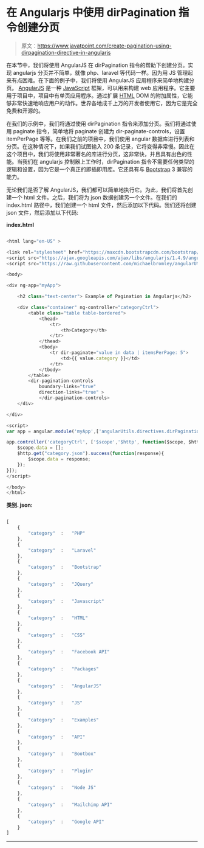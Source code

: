 # 在 Angularjs 中使用 dirPagination 指令创建分页

> 原文：<https://www.javatpoint.com/create-pagination-using-dirpagination-directive-in-angularjs>

在本节中，我们将使用 AngularJS 在 dirPagination 指令的帮助下创建分页。实现 angularjs 分页并不简单，就像 php、laravel 等代码一样。因为用 JS 管理起来有点困难。在下面的例子中，我们将使用 AngularJS 应用程序来简单地构建分页。 [AngularJS](https://www.javatpoint.com/angularjs-tutorial) 是一种 [JavaScript](https://www.javatpoint.com/javascript-tutorial) 框架，可以用来构建 web 应用程序。它主要用于项目中，项目中有单页应用程序。通过扩展 [HTML](https://www.javatpoint.com/html-tutorial) DOM 的附加属性，它能够非常快速地响应用户的动作。世界各地成千上万的开发者使用它，因为它是完全免费和开源的。

在我们的示例中，我们将通过使用 dirPagination 指令来添加分页。我们将通过使用 paginate 指令，简单地将 paginate 创建为 dir-paginate-controls，设置 itemPerPage 等等。在我们之前的项目中，我们使用 angular 数据库进行列表和分页。在这种情况下，如果我们试图输入 200 条记录，它将变得非常慢。因此在这个项目中，我们将使用非常著名的库进行分页，这非常快，并且具有出色的性能。当我们在 angularjs 控制器上工作时，dirPagination 指令不需要任何类型的逻辑和设置，因为它是一个真正的即插即用库。它还具有与 [Bootstrap](https://www.javatpoint.com/bootstrap-tutorial) 3 兼容的能力。

无论我们是否了解 AngularJS，我们都可以简单地执行它。为此，我们将首先创建一个 html 文件。之后，我们将为 json 数据创建另一个文件。在我们的 index.html 路径中，我们创建一个 html 文件，然后添加以下代码。我们还将创建 json 文件，然后添加以下代码:

**index.html**

```js

<html lang="en-US" >

<link rel="stylesheet" href="https://maxcdn.bootstrapcdn.com/bootstrap/3.3.6/css/bootstrap.min.css">
<script src="https://ajax.googleapis.com/ajax/libs/angularjs/1.4.9/angular.min.js"> </script>
<script src="https://raw.githubusercontent.com/michaelbromley/angularUtils/master/src/directives/pagination/dirPagination.js"> </script>

<body>

<div ng-app="myApp">

	<h2 class="text-center"> Example of Pagination in Angularjs</h2>

    <div class="container" ng-controller="categoryCtrl">
		<table class="table table-bordered">
		    <thead>
				<tr>
					<th>Category</th>
				</tr>
		    </thead>
			<tbody>
				<tr dir-paginate="value in data | itemsPerPage: 5">
					<td>{{ value.category }}</td>
				</tr>
			</tbody>
		</table>
		<dir-pagination-controls 
			boundary-links="true" 
			direction-links="true" >
			</dir-pagination-controls>
	</div>

</div>

<script>
var app = angular.module('myApp',['angularUtils.directives.dirPagination']);

app.controller('categoryCtrl', ['$scope','$http', function($scope, $http){
    $scope.data = [];
    $http.get("category.json").success(function(response){ 
        $scope.data = response;
    });
}]);
</script>

</body>
</html>

```

**类别. json:**

```js

[
	{
		"category"	: 	"PHP"
	},
	{
		"category"	: 	"Laravel"
	},
	{
		"category"	: 	"Bootstrap"
	},
	{
		"category"	: 	"JQuery"
	},
	{
		"category"	: 	"Javascript"
	},
	{
		"category"	: 	"HTML"
	},
	{
		"category"	: 	"CSS"
	},
	{
		"category"	: 	"Facebook API"
	},
	{
		"category"	: 	"Packages"
	},
	{
		"category"	: 	"AngularJS"
	},
	{
		"category"	: 	"JS"
	},
	{
		"category"	: 	"Examples"
	},
	{
		"category"	: 	"API"
	},
	{
		"category"	: 	"Bootbox"
	},
	{
		"category"	: 	"Plugin"
	},
	{
		"category"	: 	"Node JS"
	},
	{
		"category"	: 	"Mailchimp API"
	},
	{
		"category"	: 	"Google API"
	}
]

```

* * *